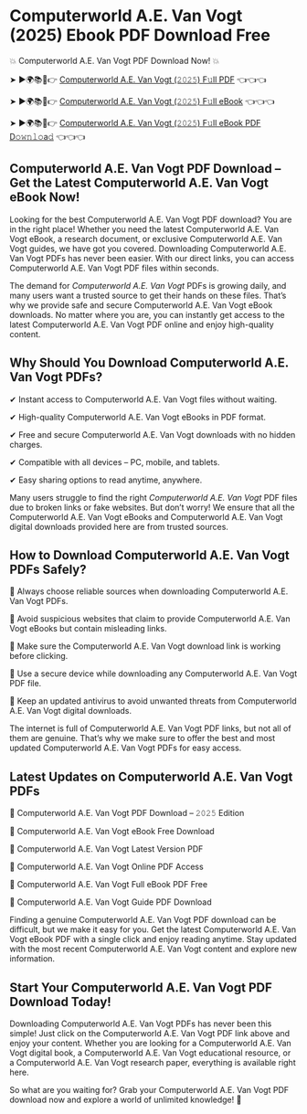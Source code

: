 # Computerworld A.E. Van Vogt (2025) Ebook PDF Download Free

💥 Computerworld A.E. Van Vogt PDF Download Now! 💥

➤ ►🌍📚📱👉 [Computerworld A.E. Van Vogt (𝟸𝟶𝟸𝟻) F𝚞ll PDF](https://getpdf.xyz/computerworld-a.e.-van-vogt) 👈👈👈


➤ ►🌍📚📱👉 [Computerworld A.E. Van Vogt (𝟸𝟶𝟸𝟻) F𝚞ll eBook](https://getpdf.xyz/computerworld-a.e.-van-vogt) 👈👈👈


➤ ►🌍📚📱👉 [Computerworld A.E. Van Vogt (𝟸𝟶𝟸𝟻) F𝚞ll eBook PDF D𝚘𝚠𝚗𝚕𝚘a𝚍](https://getpdf.xyz/computerworld-a.e.-van-vogt) 👈👈👈


## Computerworld A.E. Van Vogt PDF Download – Get the Latest Computerworld A.E. Van Vogt eBook Now!

Looking for the best Computerworld A.E. Van Vogt PDF download? You are in the right place! Whether you need the latest Computerworld A.E. Van Vogt eBook, a research document, or exclusive Computerworld A.E. Van Vogt guides, we have got you covered. Downloading Computerworld A.E. Van Vogt PDFs has never been easier. With our direct links, you can access Computerworld A.E. Van Vogt PDF files within seconds.

The demand for *Computerworld A.E. Van Vogt* PDFs is growing daily, and many users want a trusted source to get their hands on these files. That’s why we provide safe and secure Computerworld A.E. Van Vogt eBook downloads. No matter where you are, you can instantly get access to the latest Computerworld A.E. Van Vogt PDF online and enjoy high-quality content.

## Why Should You Download Computerworld A.E. Van Vogt PDFs?

✔ Instant access to Computerworld A.E. Van Vogt files without waiting.

✔ High-quality Computerworld A.E. Van Vogt eBooks in PDF format.

✔ Free and secure Computerworld A.E. Van Vogt downloads with no hidden charges.

✔ Compatible with all devices – PC, mobile, and tablets.

✔ Easy sharing options to read anytime, anywhere.

Many users struggle to find the right *Computerworld A.E. Van Vogt* PDF files due to broken links or fake websites. But don’t worry! We ensure that all the Computerworld A.E. Van Vogt eBooks and Computerworld A.E. Van Vogt digital downloads provided here are from trusted sources.

## How to Download Computerworld A.E. Van Vogt PDFs Safely?

📌 Always choose reliable sources when downloading Computerworld A.E. Van Vogt PDFs.

📌 Avoid suspicious websites that claim to provide Computerworld A.E. Van Vogt eBooks but contain misleading links.

📌 Make sure the Computerworld A.E. Van Vogt download link is working before clicking.

📌 Use a secure device while downloading any Computerworld A.E. Van Vogt PDF file.

📌 Keep an updated antivirus to avoid unwanted threats from Computerworld A.E. Van Vogt digital downloads.

The internet is full of Computerworld A.E. Van Vogt PDF links, but not all of them are genuine. That’s why we make sure to offer the best and most updated Computerworld A.E. Van Vogt PDFs for easy access.

## Latest Updates on Computerworld A.E. Van Vogt PDFs

🔹 Computerworld A.E. Van Vogt PDF Download – 𝟸𝟶𝟸𝟻 Edition

🔹 Computerworld A.E. Van Vogt eBook Free Download

🔹 Computerworld A.E. Van Vogt Latest Version PDF

🔹 Computerworld A.E. Van Vogt Online PDF Access

🔹 Computerworld A.E. Van Vogt Full eBook PDF Free

🔹 Computerworld A.E. Van Vogt Guide PDF Download

Finding a genuine Computerworld A.E. Van Vogt PDF download can be difficult, but we make it easy for you. Get the latest Computerworld A.E. Van Vogt eBook PDF with a single click and enjoy reading anytime. Stay updated with the most recent Computerworld A.E. Van Vogt content and explore new information.

## Start Your Computerworld A.E. Van Vogt PDF Download Today!

Downloading Computerworld A.E. Van Vogt PDFs has never been this simple! Just click on the Computerworld A.E. Van Vogt PDF link above and enjoy your content. Whether you are looking for a Computerworld A.E. Van Vogt digital book, a Computerworld A.E. Van Vogt educational resource, or a Computerworld A.E. Van Vogt research paper, everything is available right here.

So what are you waiting for? Grab your Computerworld A.E. Van Vogt PDF download now and explore a world of unlimited knowledge! 🚀